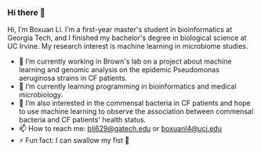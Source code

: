 ### Hi there 👋

Hi, I’m Boxuan Li. I’m a first-year master's student in bioinformatics at Georgia Tech, and I finished my bachelor's degree in biological science at UC Irvine. My research interest is machine learning in microbiome studies.

- 🔭 I’m currently working in Brown's lab on a project about machine learning and genomic analysis on the epidemic Pseudomonas aeruginosa strains in CF patients.
- 🌱 I’m currently learning programming in bioinformatics and medical microbiology.
- 👯 I’m also interested in the commensal bacteria in CF patients and hope to use machine learning to observe the association between commensal bacteria and CF patients' health status.
- 📫 How to reach me: bli629@gatech.edu or boxuanl4@uci.edu
- ⚡ Fun fact: I can swallow my fist 👊
